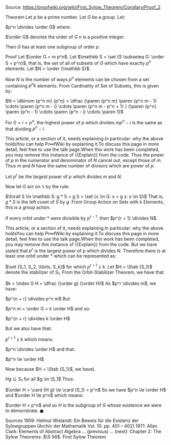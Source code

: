 # 

Source: https://proofwiki.org/wiki/First_Sylow_Theorem/Corollary/Proof_2

Theorem
Let $p$ be a prime number.
Let $G$ be a group.
Let:

$p^n \divides \order G$
where:

$\order G$ denotes the order of $G$
$n$ is a positive integer.

Then $G$ has at least one subgroup of order $p$.


Proof
Let $\order G = m p^n$.
Let $\mathbb S = \set {S \subseteq G: \order S = p^n}$, that is, the set of all of subsets of $G$ which have exactly $p^n$ elements.
Let $N = \order {\mathbb S}$.

Now $N$ is the number of ways $p^n$ elements can be chosen from a set containing $p^n k$ elements.
From Cardinality of Set of Subsets, this is given by:

$N = \dbinom {p^n m} {p^n} = \dfrac {\paren {p^n m} \paren {p^n m - 1} \cdots \paren {p^n m - i} \cdots \paren {p^n m - p^n + 1} } {\paren {p^n} \paren {p^n - 1} \cdots \paren {p^n - i} \cdots \paren 1}$

For $0 < i < p^n$, the highest power of $p$ which divides $m p^n - i$ is the same as that dividing $p^n - i$.


This article, or a section of it, needs explaining.In particular: why the above holdsYou can help $\mathsf{Pr} \infty \mathsf{fWiki}$ by explaining it.To discuss this page in more detail, feel free to use the talk page.When this work has been completed, you may remove this instance of {{Explain}} from the code.
Thus the power of $p$ in the numerator and denominator of $N$ cancel out, except those of $m$.
Thus $m$ and $N$ have the same number of divisors which are power of $p$.

Let $p^r$ be the largest power of $p$ which divides $m$ and $N$.

Now let $G$ act on $\mathbb S$ by the rule:

$\forall S \in \mathbb S: g * S = g S = \set {x \in G: x = g s: s \in S}$
That is, $g * S$ is the left coset of $S$ by $g$.
From Group Action on Sets with k Elements, this is a group action.

If every orbit under $*$ were divisible by $p^{r - 1}$, then $p^{r + 1} \divides N$.


This article, or a section of it, needs explaining.In particular: why the above holdsYou can help $\mathsf{Pr} \infty \mathsf{fWiki}$ by explaining it.To discuss this page in more detail, feel free to use the talk page.When this work has been completed, you may remove this instance of {{Explain}} from the code.
But we have stated that $p^r$ is the largest power of $p$ which divides $N$.
Therefore there is at least one orbit under $*$ which can be represented as:

$\set {S_1, S_2, \ldots, S_k}$
for which $p^{r + 1} \nmid k$.
Let $H = \Stab {S_1}$ denote the stabilizer of $S_1$.
From the Orbit-Stabilizer Theorem, we have that:

$k = \index G H = \dfrac {\order g} {\order H}$
As $p^r \divides m$, we have:

$p^{n + r} \divides p^n m$
But:

$p^n m = \order G = k \order H$
and so:

$p^{n + r} \divides k \order H$

But we also have that:

$p^{r + 1} \nmid k$
which means:

$p^n \divides \order H$
and that:

$p^n \le \order H$

Now because $H = \Stab {S_1}$, we haveL

$H g \subseteq S_1$
for all $g \in \S_1$
Thus:

$\order H = \card {H g} \le \card {S_1} = p^n$
So we have $p^n \le \order H$ and $\order H \le p^n$ which means:

$\order H = p^n$
and so $H$ is the subgroup of $G$ whose existence we were to demonstrate.
$\blacksquare$


Sources
1959: Helmut Wielandt: Ein Beweis für die Existenz der Sylowgruppen (Archiv der Mathematik Vol. 10: pp. 401 – 402)
1971: Allan Clark: Elements of Abstract Algebra ... (previous) ... (next): Chapter $2$: The Sylow Theorems: $\S 56$. First Sylow Theorem




